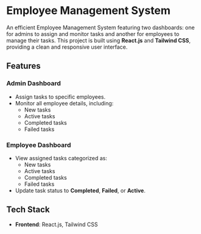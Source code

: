 # Employee Management System

An efficient Employee Management System featuring two dashboards: one for admins to assign and monitor tasks and another for employees to manage their tasks. This project is built using **React.js** and **Tailwind CSS**, providing a clean and responsive user interface.

## Features

### Admin Dashboard
- Assign tasks to specific employees.
- Monitor all employee details, including:
  - New tasks
  - Active tasks
  - Completed tasks
  - Failed tasks

### Employee Dashboard
- View assigned tasks categorized as:
  - New tasks
  - Active tasks
  - Completed tasks
  - Failed tasks
- Update task status to **Completed**, **Failed**, or **Active**.

## Tech Stack
- **Frontend**: React.js, Tailwind CSS
